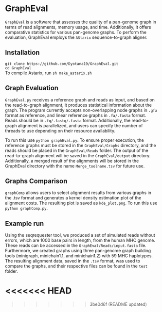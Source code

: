 # GraphEval 

`GraphEval` is a software that assesses the quality of a pan-genome graph in terms of read alignments, memory usage, and time. Additionally, it offers comparative statistics for various pan-genome graphs. To perform the evaluation, GraphEval employs the `AStarix` sequence-to-graph aligner.


## Installation 

`git clone https://github.com/Dyotana19/GraphEval.git`\
`cd GraphEval`\
To compile Astarix, run `sh make_astarix.sh`

## Graph Evaluation 

`GraphEval.py` receives a reference graph and reads as input, and based on the read-to-graph alignment, it produces statistical information about the graph. The program currently accepts non-overlapping node graphs in `.gfa` format as reference, and linear reference graphs in `.fa/.fasta` format. Reads should be in `.fq/.fastq/.fasta` format. Additionally, the read-to-graph alignment is parallelized, and users can specify the number of threads to use depending on their resource availability.

To run this use `python graphEval.py`.
To ensure proper execution, the reference graphs must be stored in the `GraphEval/Graphs` directory, and the reads should be placed in the `GraphEval/Reads` folder. The output of the read-to-graph alignment will be saved in the `GraphEval/output` directory. Additionally, a merged result of the alignments will be stored in the GraphEval directory with the name `Merge_toolname.tsv` for future use.

## Graphs Comparison

`graphComp` allows users to select alignment results from various graphs in the .tsv format and generates a kernel density estimation plot of the alignment costs. The resulting plot is saved as `kde_plot.png`.
To run this use `python graphComp.py`.

## Example run 

Using the seqrequester tool, we produced a set of simulated reads without errors, which are 1000 base pairs in length, from the human MHC genome. These reads can be accessed in the `GraphEval/Reads/input.fasta` file. Furthermore, we created graphs using three pan-genome graph building tools (minigraph, minichain1.1, and minichain1.2) with 59 MHC haplotypes. The resulting alignment data, saved in the `.tsv` format, was used to compare the graphs, and their respective files can be found in the `test` folder.

<<<<<<< HEAD
=======

>>>>>>> 3be0d6f (README updated)
